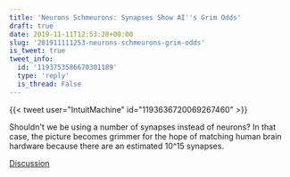 ```yaml
---
title: 'Neurons Schmeurons: Synapses Show AI''s Grim Odds'
draft: true
date: 2019-11-11T12:53:28+00:00
slug: '201911111253-neurons-schmeurons-grim-odds'
is_tweet: true
tweet_info:
  id: '1193753586670301189'
  type: 'reply'
  is_thread: False
---
```




{{< tweet user="IntuitMachine" id="1193636720069267460" >}}

Shouldn't we be using a number of synapses instead of neurons? In that case, the picture becomes grimmer for the hope of matching human brain hardware because there are an estimated 10^15 synapses.

[Discussion](https://x.com/sytelus/status/1193753586670301189)
